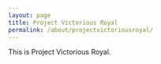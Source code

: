 ```yaml
---
layout: page
title: Project Victorious Royal
permalink: /about/projectvictoriousroyal/
---
```


This is Project Victorious Royal.
